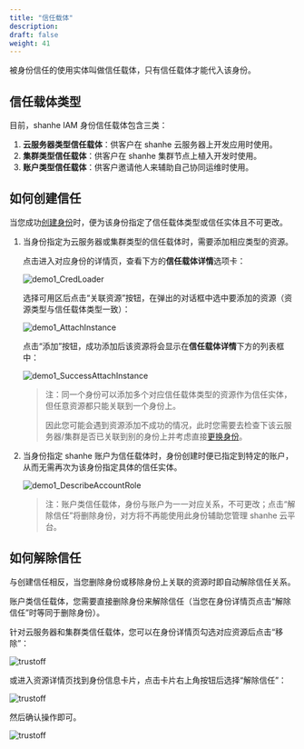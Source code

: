 ```yaml
---
title: "信任载体"
description:
draft: false
weight: 41
---
```


被身份信任的使用实体叫做信任载体，只有信任载体才能代入该身份。

## 信任载体类型

目前，shanhe IAM 身份信任载体包含三类：

1. **云服务器类型信任载体**：供客户在 shanhe 云服务器上开发应用时使用。
2. **集群类型信任载体**：供客户在 shanhe 集群节点上植入开发时使用。
3. **账户类型信任载体**：供客户邀请他人来辅助自己协同运维时使用。

## 如何创建信任

当您成功[创建身份](../../manual/role#创建身份)时，便为该身份指定了信任载体类型或信任实体且不可更改。

1. 当身份指定为云服务器或集群类型的信任载体时，需要添加相应类型的资源。

   点击进入对应身份的详情页，查看下方的**信任载体详情**选项卡：

   ![demo1_CredLoader](../../_images/demo1_CredLoader.png)

   选择可用区后点击“关联资源”按钮，在弹出的对话框中选中要添加的资源（资源类型与信任载体类型一致）：

   ![demo1_AttachInstance](../../_images/demo1_AttachInstance.png)

   点击“添加”按钮，成功添加后该资源将会显示在**信任载体详情**下方的列表框中：

   ![demo1_SuccessAttachInstance](../../_images/demo1_SuccessAttachInstance.png)

   > 注：同一个身份可以添加多个对应信任载体类型的资源作为信任实体，但任意资源都只能关联到一个身份上。
   >
   > 因此您可能会遇到资源添加不成功的情况，此时您需要去检查下该云服务器/集群是否已关联到别的身份上并考虑直接[更换身份](../../manual/role#为信任载体资源更换身份)。  

2. 当身份指定 shanhe 账户为信任载体时，身份创建时便已指定到特定的账户，从而无需再次为该身份指定具体的信任实体。

   ![demo1_DescribeAccountRole](../../_images/demo1_DescribeAccountRole.png)

   > 注：账户类信任载体，身份与账户为一一对应关系，不可更改；点击“解除信任”将删除身份，对方将不再能使用此身份辅助您管理 shanhe 云平台。

## 如何解除信任

与创建信任相反，当您删除身份或移除身份上关联的资源时即自动解除信任关系。

账户类信任载体，您需要直接删除身份来解除信任（当您在身份详情页点击“解除信任”时等同于删除身份）。

针对云服务器和集群类信任载体，您可以在身份详情页勾选对应资源后点击“移除”：

![trustoff](../../_images/trustoff1.png)

或进入资源详情页找到身份信息卡片，点击卡片右上角按钮后选择“解除信任”：

![trustoff](../../_images/trustoff2.png)

然后确认操作即可。

![trustoff](../../_images/trustoff3.png)
